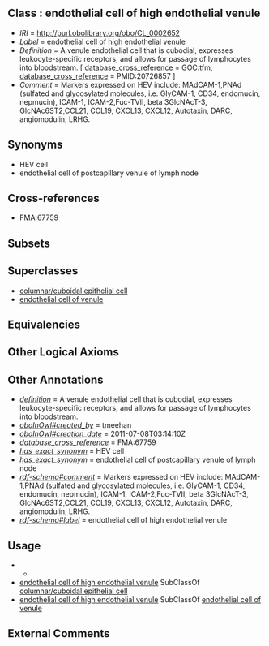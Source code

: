 
## Class : endothelial cell of high endothelial venule

 * *IRI* = http://purl.obolibrary.org/obo/CL_0002652
 * *Label* = endothelial cell of high endothelial venule
 * *Definition* = A venule endothelial cell that is cubodial, expresses leukocyte-specific receptors, and allows for passage of lymphocytes into bloodstream. [ [database_cross_reference](../../ef/oboInOwl#hasDbXref.md) = GOC:tfm, [database_cross_reference](../../ef/oboInOwl#hasDbXref.md) = PMID:20726857 ]
 * *Comment* = Markers expressed on HEV include: MAdCAM-1,PNAd (sulfated and glycosylated molecules, i.e. GlyCAM-1, CD34, endomucin, nepmucin), ICAM-1, ICAM-2,Fuc-TVII, beta 3GlcNAcT-3, GlcNAc6ST2,CCL21, CCL19, CXCL13, CXCL12, Autotaxin, DARC, angiomodulin, LRHG.

## Synonyms

 * HEV cell
 * endothelial cell of postcapillary venule of lymph node

## Cross-references

 * FMA:67759

## Subsets


## Superclasses

 * [columnar/cuboidal epithelial cell](../../CL/75/CL_0000075.md)
 * [endothelial cell of venule](../../CL/14/CL_1000414.md)

## Equivalencies


## Other Logical Axioms


## Other Annotations

 * *[definition](../../IAO/15/IAO_0000115.md)* = A venule endothelial cell that is cubodial, expresses leukocyte-specific receptors, and allows for passage of lymphocytes into bloodstream.
 * *[oboInOwl#created_by](../../oboInOwl#created/by/oboInOwl#created_by.md)* = tmeehan
 * *[oboInOwl#creation_date](../../oboInOwl#creation/te/oboInOwl#creation_date.md)* = 2011-07-08T03:14:10Z
 * *[database_cross_reference](../../ef/oboInOwl#hasDbXref.md)* = FMA:67759
 * *[has_exact_synonym](../../ym/oboInOwl#hasExactSynonym.md)* = HEV cell
 * *[has_exact_synonym](../../ym/oboInOwl#hasExactSynonym.md)* = endothelial cell of postcapillary venule of lymph node
 * *[rdf-schema#comment](../../nt/rdf-schema#comment.md)* = Markers expressed on HEV include: MAdCAM-1,PNAd (sulfated and glycosylated molecules, i.e. GlyCAM-1, CD34, endomucin, nepmucin), ICAM-1, ICAM-2,Fuc-TVII, beta 3GlcNAcT-3, GlcNAc6ST2,CCL21, CCL19, CXCL13, CXCL12, Autotaxin, DARC, angiomodulin, LRHG.
 * *[rdf-schema#label](../../el/rdf-schema#label.md)* = endothelial cell of high endothelial venule

## Usage

 * -
 * [endothelial cell of high endothelial venule](../../CL/52/CL_0002652.md) SubClassOf [columnar/cuboidal epithelial cell](../../CL/75/CL_0000075.md)
 * [endothelial cell of high endothelial venule](../../CL/52/CL_0002652.md) SubClassOf [endothelial cell of venule](../../CL/14/CL_1000414.md)

## External Comments

